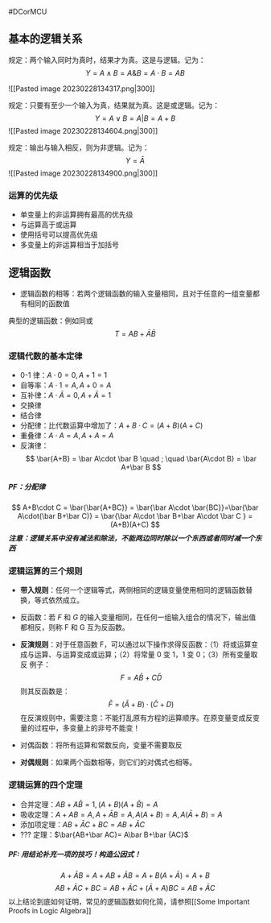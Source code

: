 #DCorMCU 

## 基本的逻辑关系
规定：两个输入同时为真时，结果才为真。这是与逻辑。记为：
$$
Y  = A \land B= A \& B=A\cdot B = AB 
$$

![[Pasted image 20230228134317.png|300]]

规定：只要有至少一个输入为真，结果就为真。这是或逻辑。记为：
$$
Y = A \lor B = A|B = A+B 
$$
![[Pasted image 20230228134604.png|300]]

规定：输出与输入相反，则为非逻辑。记为：
$$
Y = \bar A
$$
![[Pasted image 20230228134900.png|300]]

### 运算的优先级
- 单变量上的非运算拥有最高的优先级
- 与运算高于或运算
- 使用括号可以提高优先级
- 多变量上的非运算相当于加括号

## 逻辑函数
- 逻辑函数的相等：若两个逻辑函数的输入变量相同，且对于任意的一组变量都有相同的函数值

典型的逻辑函数：例如同或
$$
T = AB+\bar A\bar B
$$

### 逻辑代数的基本定律
- 0-1 律：$A\cdot 0=0,A+1=1$
- 自等率：$A\cdot 1=A,A+0=A$
- 互补律：$A\cdot \bar A=0, A+\bar A=1$
- 交换律
- 结合律
- 分配律：比代数运算中增加了：$A+B\cdot C=(A+B)(A+C)$
- 重叠律：$A\cdot A=A,A+A=A$
- 反演律：
$$
\bar{A+B} = \bar A\cdot \bar B \quad ; \quad \bar{A\cdot B} = \bar A+\bar B
$$
##### PF：分配律
$$
A+B\cdot C  = \bar{\bar{A+BC}} = \bar{\bar A\cdot \bar{BC}}=\bar{\bar A\cdot(\bar B+\bar C)} = \bar{\bar A\cdot \bar B+\bar A\cdot \bar C } = (A+B)(A+C)
$$
***注意：逻辑关系中没有减法和除法，不能两边同时除以一个东西或者同时减一个东西***

### 逻辑运算的三个规则
-  **带入规则**：任何一个逻辑等式，两侧相同的逻辑变量使用相同的逻辑函数替换，等式依然成立。
- 反函数：若 $F$ 和 $G$ 的输入变量相同，在任何一组输入组合的情况下，输出值都相反，则称 F 和 G 互为反函数。
- **反演规则**：对于任意函数 F，可以通过以下操作求得反函数：（1）将或运算变成与运算、与运算变成或运算；（2）将常量 0 变 1，1 变 0；（3）所有变量取反
例子：
$$
F = A\bar B+C\bar D
$$
则其反函数是：
$$
\bar F = (\bar A+B)\cdot (\bar C+D)
$$
在反演规则中，需要注意：不能打乱原有方程的运算顺序。在原变量变成反变量的过程中，多变量上的非号不能变！

- 对偶函数：将所有运算和常数反向，变量不需要取反
- **对偶规则**：如果两个函数相等，则它们的对偶式也相等。

### 逻辑运算的四个定理
- 合并定理：$AB+A\bar B=1, (A+B)(A+\bar B)=A$
- 吸收定理：$A+AB=A, A+\bar AB=A, A (A+B)=A, A (\bar A+B)=A$
- 添加项定理：$AB+\bar AC+BC=AB+\bar AC$
- ??? 定理：$\bar{AB+\bar AC}= A\bar B+\bar {AC}$
##### PF: 用结论补充一项的技巧！构造公因式！
$$
A+\bar AB=A+AB+\bar AB=A+B(A+\bar A)=A+B
$$
$$
AB+\bar AC+BC=AB+\bar AC+(\bar A+A)BC=AB+\bar AC
$$
以上结论到底如何证明，常见的逻辑函数如何化简，请参照[[Some Important Proofs in Logic Algebra]]














